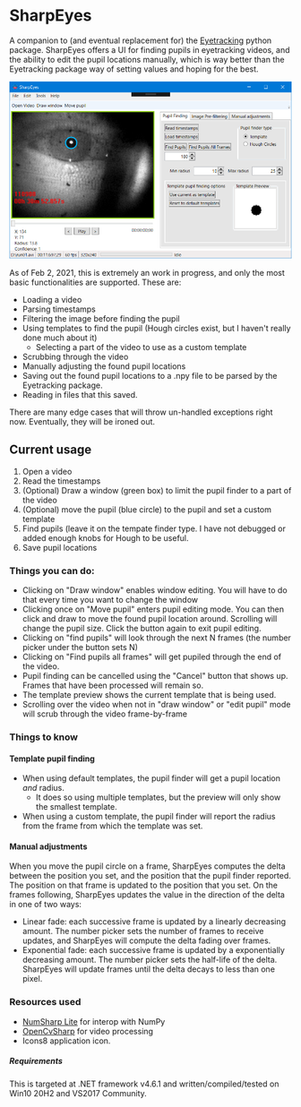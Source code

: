 # SharpEyes
A companion to (and eventual replacement for) the [Eyetracking](https://github.com/gallantlab/Eyetracking) python package. 
SharpEyes offers a UI for finding pupils in eyetracking videos, and the ability to edit the pupil locations manually, 
which is way better than the Eyetracking package way of setting values and hoping for the best.

![](screenshot.png)

As of Feb 2, 2021, this is extremely an work in progress, and only the most basic functionalities are supported. These are:
* Loading a video
* Parsing timestamps
* Filtering the image before finding the pupil
* Using templates to find the pupil (Hough circles exist, but I haven't really done much about it)
  * Selecting a part of the video to use as a custom template
* Scrubbing through the video
* Manually adjusting the found pupil locations
* Saving out the found pupil locations to a .npy file to be parsed by the Eyetracking package.
* Reading in files that this saved.

There are many edge cases that will throw un-handled exceptions right now. Eventually, they will be ironed out.

## Current usage
1. Open a video
2. Read the timestamps
3. (Optional) Draw a window (green box) to limit the pupil finder to a part of the video
4. (Optional) move the pupil (blue circle) to the pupil and set a custom template
5. Find pupils (leave it on the tempate finder type. I have not debugged or added enough knobs for Hough to be useful.
6. Save pupil locations

### Things you can do:
* Clicking on "Draw window" enables window editing. You will have to do that every time you want to change the window
* Clicking once on "Move pupil" enters pupil editing mode. You can then click and draw to move the found pupil location around. Scrolling will change the pupil size. Click the button again to exit pupil editing.
* Clicking on "find pupils" will look through the next N frames (the number picker under the button sets N)
* Clicking on "Find pupils all frames" will get pupiled through the end of the video.
* Pupil finding can be cancelled using the "Cancel" button that shows up. Frames that have been processed will remain so.
* The template preview shows the current template that is being used.
* Scrolling over the video when not in "draw window" or "edit pupil" mode will scrub through the video frame-by-frame

### Things to know
#### Template pupil finding
* When using default templates, the pupil finder will get a pupil location _and_ radius. 
  * It does so using multiple templates, but the preview will only show the smallest template.
* When using a custom template, the pupil finder will report the radius from the frame from which the template was set.

#### Manual adjustments
When you move the pupil circle on a frame, SharpEyes computes the delta between the position you set, and the position that the pupil finder reported.
The position on that frame is updated to the position that you set.
On the frames following, SharpEyes updates the value in the direction of the delta in one of two ways:
* Linear fade: each successive frame is updated by a linearly decreasing amount. The number picker sets the number of frames to receive updates, and SharpEyes will compute the delta fading over frames.
* Exponential fade: each successive frame is updated by a exponentially decreasing amount. The number picker sets the half-life of the delta. SharpEyes will update frames until the delta decays to less than one pixel.

### Resources used
* [NumSharp Lite](https://github.com/SciSharp/NumSharp.Lite) for interop with NumPy
* [OpenCvSharp](https://github.com/shimat/opencvsharp) for video processing
* Icons8 application icon.

##### Requirements
This is targeted at .NET framework v4.6.1 and written/compiled/tested on Win10 20H2 and VS2017 Community.
